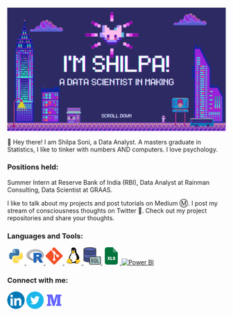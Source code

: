 [![MasterHead](https://github.com/shil5/shil5/blob/main/header-pics/header_gif_image_purple.gif)](https://github.com/shil5)

👋 Hey there! I am Shilpa Soni, a Data Analyst.  A masters graduate in Statistics, I like to tinker with numbers AND computers. I love psychology.

<h3 align="left">Positions held:</h3>
<p>Summer Intern at Reserve Bank of India (RBI), Data Analyst at Rainman Consulting, Data Scientist at GRAAS.</p>
<p>I like to talk about my projects and post tutorials on Medium Ⓜ. I post my stream of consciousness thoughts on Twitter 🐥. Check out my project repositories and share your thoughts.
 <!-- <img align="right" alt="Coding" width="400" src="add link here">-->

<h3 align="left">Languages and Tools:</h3>
<p align="left">  <a href="https://www.python.org" target="_blank"> <img src="https://github.com/devicons/devicon/blob/master/icons/python/python-original.svg" alt="python" width="40" height="40"/> </a> <a href="https://www.r-project.org/about.html" target="_blank"> <img src="https://github.com/devicons/devicon/blob/master/icons/r/r-original.svg" alt="R" width="40" height="40"/> </a> <a href="https://git-scm.com/" target="_blank"> <img src="https://github.com/devicons/devicon/blob/master/icons/git/git-original.svg" alt="git" width="40" height="40"/> </a>  <a href="https://www.linux.org/" target="_blank"> <img src="https://github.com/devicons/devicon/blob/master/icons/linux/linux-original.svg" alt="linux" width="40" height="40"/> </a> <a href="https://aws.amazon.com/what-is/sql/" target="_blank"> <img src="other_images_icons/sql_icon.png" alt="SQL" width="40" height="40"/> </a> <a href="https://www.microsoft.com/en-in/microsoft-365/excel" target="_blank"> <img src="other_images_icons/excel_icon.png" alt="Advanced Excel" width="40" height="40"/> </a> <a href="https://www.microsoft.com/en-us/power-platform/products/power-bi" target="_blank"> <img src="https://github.com/microsoft/PowerBI-Icons/blob/main/PNG/Power-BI.png" alt="Power BI" width="40" height="40"/> </a> </p>


<h3 align="left">Connect with me:</h3>
<p align="left">

<a href="https://www.linkedin.com/in/shilpasonistats/" target="blank"><img align="center" src="social-icons/social_linkedin_icon.png" alt="" height="40" width="40" /></a>
<a href="https://twitter.com/ShilpaStats" target="blank"><img align="center" src="social-icons/social_twitter_icon.png" alt="" height="40" width="40" /></a>
<a href="https://medium.com/@shilpastats" target="blank"><img align="center" src="social-icons/social_medium_icon.png" alt="" height="40" width="40" /></a>

<!--<a href="your link" target="blank"><img align="center" src="https://cdn.jsdelivr.net/npm/simple-icons@3.0.1/icons/instagram.svg" alt="" height="30" width="40" /></a>
<a href="your link" target="blank"><img align="center" src="https://cdn.jsdelivr.net/npm/simple-icons@3.0.1/icons/youtube.svg" alt="" height="40" width="40" /></a>-->
</p>
<!--
**shil5/shil5** is a ✨ _special_ ✨ repository because its `README.md` (this file) appears on your GitHub profile.

Here are some ideas to get you started:

- 🔭 I’m currently working on ...
- 🌱 I’m currently learning ...
- 👯 I’m looking to collaborate on ...
- 🤔 I’m looking for help with ...
- 💬 Ask me about ...
- 📫 How to reach me: ...
- 😄 Pronouns: ...
- ⚡ Fun fact: ...
-->

  [![Top Langs](https://github-readme-stats.vercel.app/api/top-langs/?username=shil5)](https://github.com/anuraghazra/github-readme-stats)


